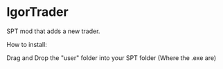 # IgorTrader
SPT mod that adds a new trader.


How to install:

Drag and Drop the "user" folder into your SPT folder (Where the .exe are)
